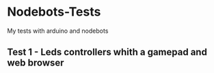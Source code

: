 # Nodebots-Tests
My tests with arduino and nodebots

## Test 1 - Leds controllers whith a gamepad and web browser